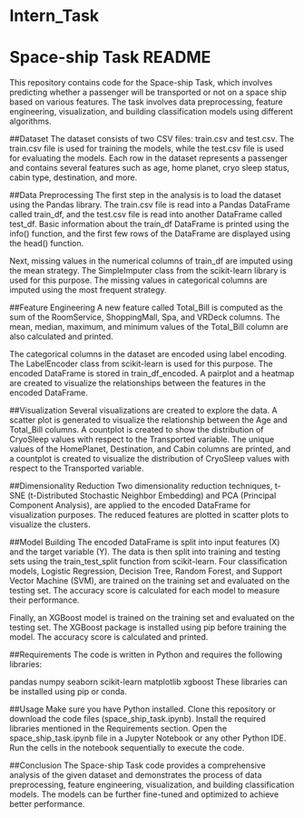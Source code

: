 # Intern_Task

# Space-ship Task README
This repository contains code for the Space-ship Task, which involves predicting whether a passenger will be transported or not on a space ship based on various features. The task involves data preprocessing, feature engineering, visualization, and building classification models using different algorithms.

##Dataset
The dataset consists of two CSV files: train.csv and test.csv. The train.csv file is used for training the models, while the test.csv file is used for evaluating the models. Each row in the dataset represents a passenger and contains several features such as age, home planet, cryo sleep status, cabin type, destination, and more.

##Data Preprocessing
The first step in the analysis is to load the dataset using the Pandas library. The train.csv file is read into a Pandas DataFrame called train_df, and the test.csv file is read into another DataFrame called test_df. Basic information about the train_df DataFrame is printed using the info() function, and the first few rows of the DataFrame are displayed using the head() function.

Next, missing values in the numerical columns of train_df are imputed using the mean strategy. The SimpleImputer class from the scikit-learn library is used for this purpose. The missing values in categorical columns are imputed using the most frequent strategy.

##Feature Engineering
A new feature called Total_Bill is computed as the sum of the RoomService, ShoppingMall, Spa, and VRDeck columns. The mean, median, maximum, and minimum values of the Total_Bill column are also calculated and printed.

The categorical columns in the dataset are encoded using label encoding. The LabelEncoder class from scikit-learn is used for this purpose. The encoded DataFrame is stored in train_df_encoded. A pairplot and a heatmap are created to visualize the relationships between the features in the encoded DataFrame.

##Visualization
Several visualizations are created to explore the data. A scatter plot is generated to visualize the relationship between the Age and Total_Bill columns. A countplot is created to show the distribution of CryoSleep values with respect to the Transported variable. The unique values of the HomePlanet, Destination, and Cabin columns are printed, and a countplot is created to visualize the distribution of CryoSleep values with respect to the Transported variable.

##Dimensionality Reduction
Two dimensionality reduction techniques, t-SNE (t-Distributed Stochastic Neighbor Embedding) and PCA (Principal Component Analysis), are applied to the encoded DataFrame for visualization purposes. The reduced features are plotted in scatter plots to visualize the clusters.

##Model Building
The encoded DataFrame is split into input features (X) and the target variable (Y). The data is then split into training and testing sets using the train_test_split function from scikit-learn. Four classification models, Logistic Regression, Decision Tree, Random Forest, and Support Vector Machine (SVM), are trained on the training set and evaluated on the testing set. The accuracy score is calculated for each model to measure their performance.

Finally, an XGBoost model is trained on the training set and evaluated on the testing set. The XGBoost package is installed using pip before training the model. The accuracy score is calculated and printed.

##Requirements
The code is written in Python and requires the following libraries:

pandas
numpy
seaborn
scikit-learn
matplotlib
xgboost
These libraries can be installed using pip or conda.

##Usage
Make sure you have Python installed.
Clone this repository or download the code files (space_ship_task.ipynb).
Install the required libraries mentioned in the Requirements section.
Open the space_ship_task.ipynb file in a Jupyter Notebook or any other Python IDE.
Run the cells in the notebook sequentially to execute the code.

##Conclusion
The Space-ship Task code provides a comprehensive analysis of the given dataset and demonstrates the process of data preprocessing, feature engineering, visualization, and building classification models. The models can be further fine-tuned and optimized to achieve better performance.
